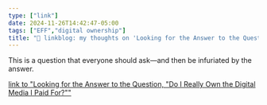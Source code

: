 ```yaml
---
type: ["link"]
date: 2024-11-26T14:42:47-05:00
tags: ["EFF","digital ownership"]
title: "🔗 linkblog: my thoughts on 'Looking for the Answer to the Question, Do I Really Own the Digital Media I Paid For?'"
---
```

This is a question that everyone should ask—and then be infuriated by the answer.

[link to "Looking for the Answer to the Question, "Do I Really Own the Digital Media I Paid For?""](https://www.eff.org/deeplinks/2024/10/looking-answer-question-do-i-really-own-digital-media-i-paid)
